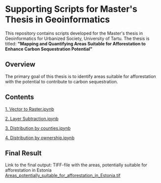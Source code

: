 # Supporting Scripts for Master's Thesis in Geoinformatics


This repository contains scripts developed for the Master's thesis in Geoinformatics for Urbanized Society, University of Tartu.
The thesis is titled: **"Mapping and Quantifying Areas Suitable for Afforestation to Enhance Carbon Sequestration Potential"**

## Overview

The primary goal of this thesis is to identify areas suitable for afforestation with the potential to contribute to carbon sequestration. 

## Contents
[1. Vector to Raster.ipynb](1.%20Vector%20to%20Raster.ipynb)

[2. Layer Subtraction.ipynb](2.%20Layer%20Subtraction.ipynb)

[3. Distribution by counties.ipynb](3.%20Distribution%20by%20counties.ipynb)

[4. Distribution by ownership.ipynb](4.%20Distribution%20by%20ownership.ipynb)


## Final Result

Link to the final output: TIFF-file with the areas, potentially suitable for afforestation in Estonia
[Areas_potentially_suitable_for_afforestation_in_Estonia.tif](https://drive.google.com/file/d/18UfueHgY1BhWIjCGFHPTuVlg4A1XkCC7/view?usp=sharing)
